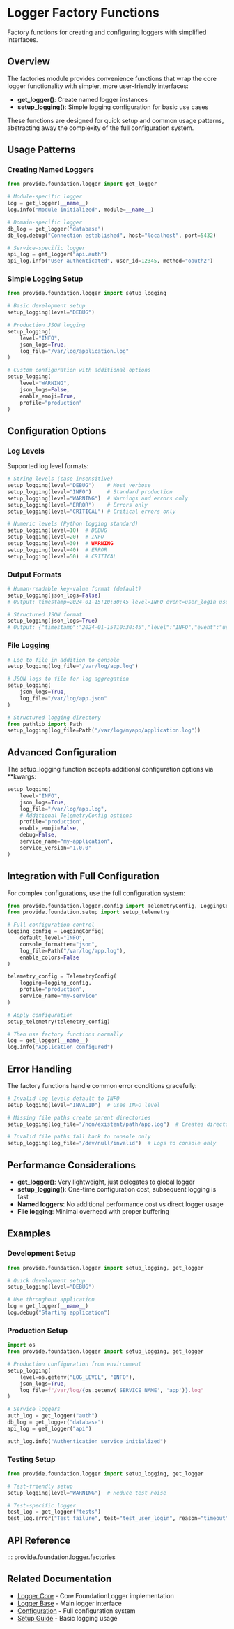 # Logger Factory Functions

Factory functions for creating and configuring loggers with simplified interfaces.

## Overview

The factories module provides convenience functions that wrap the core logger functionality with simpler, more user-friendly interfaces:

- **get_logger()**: Create named logger instances
- **setup_logging()**: Simple logging configuration for basic use cases

These functions are designed for quick setup and common usage patterns, abstracting away the complexity of the full configuration system.

## Usage Patterns

### Creating Named Loggers

```python
from provide.foundation.logger import get_logger

# Module-specific logger
log = get_logger(__name__)
log.info("Module initialized", module=__name__)

# Domain-specific logger  
db_log = get_logger("database")
db_log.debug("Connection established", host="localhost", port=5432)

# Service-specific logger
api_log = get_logger("api.auth")
api_log.info("User authenticated", user_id=12345, method="oauth2")
```

### Simple Logging Setup

```python
from provide.foundation.logger import setup_logging

# Basic development setup
setup_logging(level="DEBUG")

# Production JSON logging
setup_logging(
    level="INFO", 
    json_logs=True,
    log_file="/var/log/application.log"
)

# Custom configuration with additional options
setup_logging(
    level="WARNING",
    json_logs=False,
    enable_emoji=True,
    profile="production"
)
```

## Configuration Options

### Log Levels

Supported log level formats:

```python
# String levels (case insensitive)
setup_logging(level="DEBUG")    # Most verbose
setup_logging(level="INFO")     # Standard production  
setup_logging(level="WARNING")  # Warnings and errors only
setup_logging(level="ERROR")    # Errors only
setup_logging(level="CRITICAL") # Critical errors only

# Numeric levels (Python logging standard)
setup_logging(level=10)  # DEBUG
setup_logging(level=20)  # INFO
setup_logging(level=30)  # WARNING
setup_logging(level=40)  # ERROR
setup_logging(level=50)  # CRITICAL
```

### Output Formats

```python
# Human-readable key-value format (default)
setup_logging(json_logs=False)
# Output: timestamp=2024-01-15T10:30:45 level=INFO event=user_login user_id=123

# Structured JSON format
setup_logging(json_logs=True)  
# Output: {"timestamp":"2024-01-15T10:30:45","level":"INFO","event":"user_login","user_id":123}
```

### File Logging

```python
# Log to file in addition to console
setup_logging(log_file="/var/log/app.log")

# JSON logs to file for log aggregation
setup_logging(
    json_logs=True,
    log_file="/var/log/app.json"
)

# Structured logging directory
from pathlib import Path
setup_logging(log_file=Path("/var/log/myapp/application.log"))
```

## Advanced Configuration

The setup_logging function accepts additional configuration options via **kwargs:

```python
setup_logging(
    level="INFO",
    json_logs=True,
    log_file="/var/log/app.log",
    # Additional TelemetryConfig options
    profile="production",
    enable_emoji=False,
    debug=False,
    service_name="my-application",
    service_version="1.0.0"
)
```

## Integration with Full Configuration

For complex configurations, use the full configuration system:

```python
from provide.foundation.logger.config import TelemetryConfig, LoggingConfig
from provide.foundation.setup import setup_telemetry

# Full configuration control
logging_config = LoggingConfig(
    default_level="INFO",
    console_formatter="json",
    log_file=Path("/var/log/app.log"),
    enable_colors=False
)

telemetry_config = TelemetryConfig(
    logging=logging_config,
    profile="production",
    service_name="my-service"
)

# Apply configuration
setup_telemetry(telemetry_config)

# Then use factory functions normally
log = get_logger(__name__)
log.info("Application configured")
```

## Error Handling

The factory functions handle common error conditions gracefully:

```python
# Invalid log levels default to INFO
setup_logging(level="INVALID")  # Uses INFO level

# Missing file paths create parent directories
setup_logging(log_file="/non/existent/path/app.log")  # Creates directories

# Invalid file paths fall back to console only
setup_logging(log_file="/dev/null/invalid")  # Logs to console only
```

## Performance Considerations

- **get_logger()**: Very lightweight, just delegates to global logger
- **setup_logging()**: One-time configuration cost, subsequent logging is fast  
- **Named loggers**: No additional performance cost vs direct logger usage
- **File logging**: Minimal overhead with proper buffering

## Examples

### Development Setup

```python
from provide.foundation.logger import setup_logging, get_logger

# Quick development setup
setup_logging(level="DEBUG")

# Use throughout application
log = get_logger(__name__)
log.debug("Starting application")
```

### Production Setup

```python
import os
from provide.foundation.logger import setup_logging, get_logger

# Production configuration from environment
setup_logging(
    level=os.getenv("LOG_LEVEL", "INFO"),
    json_logs=True,
    log_file=f"/var/log/{os.getenv('SERVICE_NAME', 'app')}.log"
)

# Service loggers
auth_log = get_logger("auth")
db_log = get_logger("database")  
api_log = get_logger("api")

auth_log.info("Authentication service initialized")
```

### Testing Setup

```python
from provide.foundation.logger import setup_logging, get_logger

# Test-friendly setup
setup_logging(level="WARNING")  # Reduce test noise

# Test-specific logger
test_log = get_logger("tests")
test_log.error("Test failure", test="test_user_login", reason="timeout")
```

## API Reference

::: provide.foundation.logger.factories

## Related Documentation

- [Logger Core](core.md) - Core FoundationLogger implementation  
- [Logger Base](base.md) - Main logger interface
- [Configuration](config.md) - Full configuration system
- [Setup Guide](../../guide/logging/basic.md) - Basic logging usage